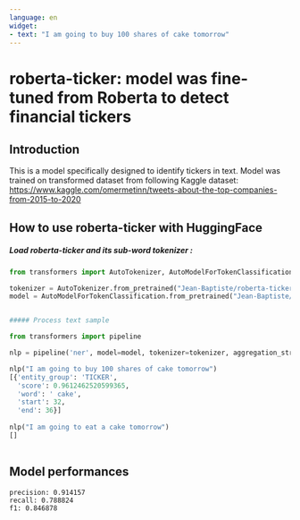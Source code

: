 ```yaml
---
language: en
widget:
- text: "I am going to buy 100 shares of cake tomorrow"
---
```


# roberta-ticker: model was fine-tuned from Roberta to detect financial tickers

## Introduction

This is a model specifically designed to identify tickers in text.
Model was trained on transformed dataset from following Kaggle dataset:
https://www.kaggle.com/omermetinn/tweets-about-the-top-companies-from-2015-to-2020



## How to use roberta-ticker with HuggingFace

##### Load roberta-ticker and its sub-word tokenizer :

```python
from transformers import AutoTokenizer, AutoModelForTokenClassification

tokenizer = AutoTokenizer.from_pretrained("Jean-Baptiste/roberta-ticker")
model = AutoModelForTokenClassification.from_pretrained("Jean-Baptiste/roberta-ticker")


##### Process text sample 

from transformers import pipeline

nlp = pipeline('ner', model=model, tokenizer=tokenizer, aggregation_strategy="simple")

nlp("I am going to buy 100 shares of cake tomorrow")
[{'entity_group': 'TICKER',
  'score': 0.9612462520599365,
  'word': ' cake',
  'start': 32,
  'end': 36}]
  
nlp("I am going to eat a cake tomorrow")
[]
 


```


## Model performances


```
precision: 0.914157
recall: 0.788824
f1: 0.846878

 ```

